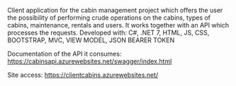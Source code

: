 Client application for the cabin management project which offers the user the possibility of performing crude operations on the cabins, types of cabins, maintenance, rentals and users.
It works together with an API which processes the requests.
Developed with:
C#, .NET 7, HTML, JS, CSS, BOOTSTRAP, MVC, VIEW MODEL, JSON BEARER TOKEN

Documentation of the API it consumes: https://cabinsapi.azurewebsites.net/swagger/index.html

Site access: https://clientcabins.azurewebsites.net/
